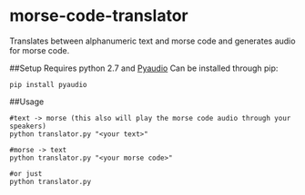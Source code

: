 # morse-code-translator
Translates between alphanumeric text and morse code and generates audio for morse code.

##Setup
Requires python 2.7 and [Pyaudio](http://people.csail.mit.edu/hubert/pyaudio/)
Can be installed through pip:
```
pip install pyaudio
```

##Usage
```
#text -> morse (this also will play the morse code audio through your speakers)
python translator.py "<your text>"

#morse -> text
python translator.py "<your morse code>"

#or just
python translator.py
```
